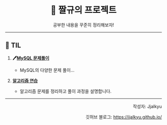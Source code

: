 <div align="center">
   <h1>📘 짤규의 프로젝트</h1>
   <p>공부한 내용을 꾸준히 정리해보자!</p>
</div>

---

## 📂 TIL
1. **🖊️[MySQL 문제풀이](https://jjalkyu.github.io/main/mySQL_examination/mySQL_PROCEDURE.md)** 
   - MySQL의 다양한 문제 풀이...

2. **[알고리즘 연습](https://jjalkyu.github.io/algorithm/2024/11/19/PassingCars/)**  
   - 알고리즘 문제를 정리하고 풀이 과정을 설명합니다.

---

<div align="right">
   <p>작성자: Jjalkyu</p>
   <p>깃허브 블로그: <a href="https://jjalkyu.github.io/">https://jjalkyu.github.io/</a></p>
</div>

